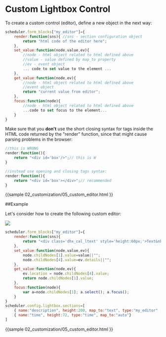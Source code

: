 Custom Lightbox Control
====================================
To create  a custom control (editor), define a new object in the next way:


~~~js
scheduler.form_blocks["my_editor"]={
	render:function(sns){ //sns - section configuration object
		return "html code of the editor here";
	},
	set_value:function(node,value,ev){
		//node - html object related to html defined above
		//value - value defined by map_to property
		//ev - event object
		... code to set value to the element ...
	},
	get_value:function(node,ev){
		//node - html object related to html defined above
		//event object
		return "current value from editor";
	},
	focus:function(node){
		//node - html object related to html defined above
		...code to set focus to the element...
	}
}
~~~



Make sure that you **don't** use the short closing syntax for tags inside the HTML code 
returned by the "render" function, since that might cause parsing problems in the browser:

~~~js
//this is WRONG
render:function(){
	return "<div id='box'/>";// this is W
}

//instead use opening and closing tags syntax:
render:function(){
    return "<div id='box'></div>";// recommended
}
~~~

{{sample
	02_customization/05_custom_editor.html
}}

##Example

Let's consider how to create the following custom editor:

<img src="custom_editor.png"/>
	

~~~js
scheduler.form_blocks["my_editor"]={
	render:function(sns){
		return "<div class='dhx_cal_ltext' style='height:60px;'>Text&nbsp;<input type='text'><br/>Details&nbsp;<input type='text'></div>";
	},
	set_value:function(node,value,ev){
		node.childNodes[1].value=value||"";
		node.childNodes[4].value=ev.details||"";
	},
	get_value:function(node,ev){
		ev.location = node.childNodes[4].value;
		return node.childNodes[1].value;
	},
	focus:function(node){
		var a=node.childNodes[1]; a.select(); a.focus(); 
	}
}
scheduler.config.lightbox.sections=[	
	{ name:"description", height:200, map_to:"text", type:"my_editor" , focus:true},
	{ name:"time", height:72, type:"time", map_to:"auto"}	
]

~~~

{{sample
	02_customization/05_custom_editor.html
}}